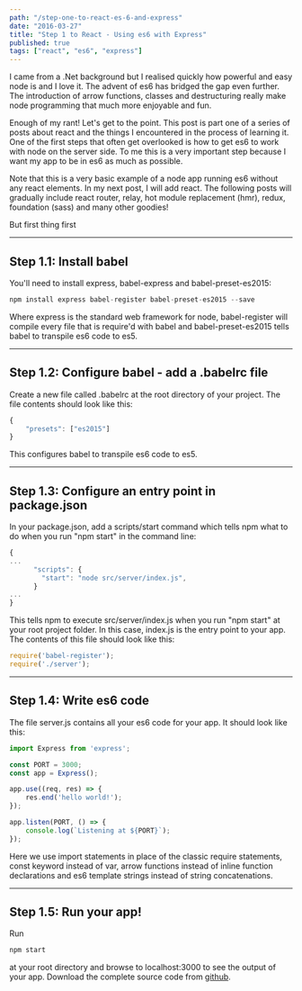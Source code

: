 ```yaml
---
path: "/step-one-to-react-es-6-and-express"
date: "2016-03-27"
title: "Step 1 to React - Using es6 with Express"
published: true
tags: ["react", "es6", "express"]
---
```


I came from a .Net background but I realised quickly how powerful and easy node is and I love it. The advent of es6 has
bridged the gap even further. The introduction of arrow functions, classes and destructuring really make node programming
 that much more enjoyable and fun.

 Enough of my rant! Let's get to the point. This post is part one of a series of posts about react and the things I
 encountered in the process of learning it. One of the first steps that often get overlooked is how to get es6 to work
 with node on the server side. To me this is a very important step because I want my app to be in es6 as much as possible.
 
 Note that this is a very basic example of a node app running es6 without any react elements. In my next post, I will
 add react. The following posts will gradually include react router, relay, hot module replacement (hmr), 
 redux, foundation (sass) and many other goodies!
 
 But first thing first

---

## Step 1.1: Install babel
 You'll need to install express, babel-express and babel-preset-es2015:

```jsx
npm install express babel-register babel-preset-es2015 --save
```

Where express is the standard web framework for node, babel-register will compile every file that is require'd with babel and
babel-preset-es2015 tells babel to transpile es6 code to es5.

---

## Step 1.2: Configure babel - add a .babelrc file
Create a new file called .babelrc at the root directory of your project. The file contents should look like this:

```jsx
{
    "presets": ["es2015"]
}
```

This configures babel to transpile es6 code to es5.

---

## Step 1.3: Configure an entry point in package.json

In your package.json, add a scripts/start command which tells npm what to do when you run "npm start" in the command line:

```jsx
{
...
      "scripts": {
        "start": "node src/server/index.js",
      }
...
}
```

This tells npm to execute src/server/index.js when you run "npm start" at your root project folder. In this case, index.js 
is the entry point to your app. The contents of this file should look like this: 

```jsx
require('babel-register');
require('./server');
```

---

## Step 1.4: Write es6 code
The file server.js contains all your es6 code for your app. It should look like this:

```jsx
import Express from 'express';

const PORT = 3000;
const app = Express();

app.use((req, res) => {
    res.end('hello world!');
});

app.listen(PORT, () => {
    console.log(`Listening at ${PORT}`);
});
```

Here we use import statements in place of the classic require statements, const keyword instead of var, 
arrow functions instead of inline function declarations and es6 template strings instead of string concatenations.

---

## Step 1.5: Run your app!
Run 
 
```jsx
npm start
```
 
 at your root directory and browse to localhost:3000 to see the output of your app. Download the complete source code from
 [github](https://github.com/yusinto/reactStep1).




